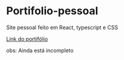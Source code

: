 # Portifolio-pessoal
<p>Site pessoal feito em React, typescript e CSS</p>
<a href="https://portifolio-pessoal-uxoq.vercel.app/">Link do portifólio</a>
<p>obs: Ainda está incompleto</p>

